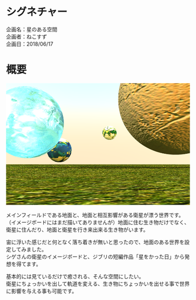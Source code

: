 # シグネチャー

企画名：星のある空間  
企画者：ねこすず  
企画日：2018/06/17  

# 概要
 
![イメージボード](https://raw.githubusercontent.com/oumiya/planning_session/master/%E7%AC%AC001%E5%9B%9E/%E8%A6%8B%E3%82%8B%E3%81%A0%E3%81%91%E7%AE%B1%E5%BA%AD/%E3%82%A2%E3%82%A4%E3%83%87%E3%82%A2/%E6%98%9F%E3%81%AE%E3%81%82%E3%82%8B%E7%A9%BA%E9%96%93001.png)
 
メインフィールドである地面と、地面と相互影響がある衛星が漂う世界です。  
（イメージボードにはまだ描いてありませんが）地面に住む生き物だけでなく、衛星に住んだり、地面と衛星を行き来出来る生き物がいます。
 
宙に浮いた感じだと何となく落ち着きが無いと思ったので、地面のある世界を設定してみました。  
シゲさんの衛星のイメージボードと、ジブリの短編作品「星をかった日」から発想を得てます。  
 
基本的には見ているだけで癒される、そんな空間にしたい。  
衛星にちょっかいを出して軌道を変える、生き物にちょっかいを出せる事で世界に影響を与える事も可能です。  
